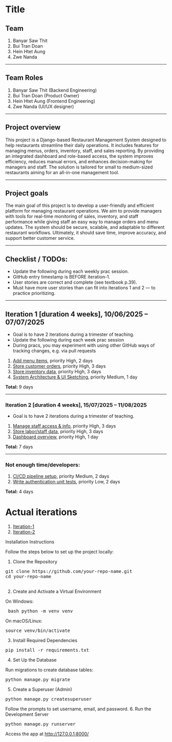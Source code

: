 # Title

## Team 

1. Banyar Saw Thit
2. Bui Tran Doan
3. Hein Htet Aung
4. Zwe Nanda
---
## Team Roles
1. Banyar Saw Thit (Backend Engineering)
2. Bui Tran Doan (Product Owner)
3. Hein Htet Aung (Frontend Engineering)
4. Zwe Nanda (UI/UX designer)
---
## Project overview
This project is a Django-based Restaurant Management System designed to help restaurants streamline their daily operations. It includes features for managing menus, orders, inventory, staff, and sales reporting. By providing an integrated dashboard and role-based access, the system improves efficiency, reduces manual errors, and enhances decision-making for managers and staff. The solution is tailored for small to medium-sized restaurants aiming for an all-in-one management tool.

---
## Project goals
The main goal of this project is to develop a user-friendly and efficient platform for managing restaurant operations. We aim to provide managers with tools for real-time monitoring of sales, inventory, and staff performance while giving staff an easy way to manage orders and menu updates. The system should be secure, scalable, and adaptable to different restaurant workflows. Ultimately, it should save time, improve accuracy, and support better customer service.

---
## Checklist / TODOs:
* Update the following during each weekly prac session.
* GitHub entry timestamp is BEFORE iteration-1.
* User stories are correct and complete (see textbook p.39).
* Must have more user stories than can fit into iterations 1 and 2 — to practice prioritizing.

---

## Iteration 1 [duration 4 weeks], 10/06/2025 – 07/07/2025

* Goal is to have 2 iterations during a trimester of teaching.  
* Update the following during each week prac session  
* During pracs, you may experiment with using other GitHub ways of tracking changes, e.g. via pull requests

1. [Add menu items](./user_stories/user_story_01_add_menu_items.md), priority High, 2 days  
2. [Store customer orders](./user_stories/user_story_02_store_customer_orders.md), priority High, 3 days  
3. [Store inventory data](./user_stories/user_story_03_store_inventory_data.md), priority High, 3 days  
4. [System Architecture & UI Sketching](./user_stories/task_system_architecture_ui.md), priority Medium, 1 day  

**Total:** 9 days

---

### Iteration 2 [duration 4 weeks], 15/07/2025 – 11/08/2025

* Goal is to have 2 iterations during a trimester of teaching.  

1. [Manage staff access & info](./user_stories/user_story_04_manage_staff_access.md), priority High, 3 days  
2. [Store labor/staff data](./user_stories/user_story_05_store_labor_data.md), priority High, 3 days  
3. [Dashboard overview](./user_stories/user_story_06_dashboard_overview.md), priority High, 1 day  

**Total:** 7 days

---

### Not enough time/developers:

1. [CI/CD pipeline setup](./user_stories/task_cicd_pipeline.md), priority Medium, 2 days  
2. [Write authentication unit tests](./user_stories/task_auth_unit_tests.md), priority Low, 2 days  

**Total:** 4 days

# Actual iterations
1. [Iteration-1](./iteration_1.md)
2. [Iteration-2](./iteration_2.md)

Installation Instructions

Follow the steps below to set up the project locally:
1. Clone the Repository
 <pre>
git clone https://github.com/your-repo-name.git
cd your-repo-name
 </pre>
2. Create and Activate a Virtual Environment

On Windows:

 <pre> bash python -m venv venv  </pre> 

On macOS/Linux:

<pre>source venv/bin/activate</pre>

3. Install Required Dependencies

<pre>pip install -r requirements.txt</pre>


4. Set Up the Database

Run migrations to create database tables:
<pre>python manage.py migrate</pre>


5. Create a Superuser (Admin)
<pre>python manage.py createsuperuser</pre>


Follow the prompts to set username, email, and password.
6. Run the Development Server
<pre>python manage.py runserver</pre>


Access the app at http://127.0.0.1:8000/

